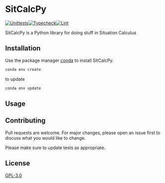 # SitCalcPy

[![Unittests](https://github.com/Entze/SitCalcPy/actions/workflows/unittest-python.yaml/badge.svg)](https://github.com/Entze/SitCalcPy/actions/workflows/unittest-python.yaml)[![Typecheck](https://github.com/Entze/SitCalcPy/actions/workflows/typecheck-python.yaml/badge.svg)](https://github.com/Entze/SitCalcPy/actions/workflows/typecheck-python.yaml)[![Lint](https://github.com/Entze/SitCalcPy/actions/workflows/lint-python.yaml/badge.svg)](https://github.com/Entze/SitCalcPy/actions/workflows/lint-python.yaml)

SitCalcPy is a Python library for doing stuff in Situation Calculus

## Installation

Use the package manager [conda](https://docs.conda.io/projects/conda/en/latest/user-guide/install/index.html) to install
SitCalcPy.

```bash
conda env create
```

to update

```bash
conda env update
```

## Usage

## Contributing

Pull requests are welcome. For major changes, please open an issue first to discuss what you would like to change.

Please make sure to update tests as appropriate.

## License

[GPL-3.0](https://choosealicense.com/licenses/gpl-3.0/)